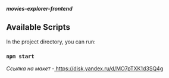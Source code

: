 **_movies-explorer-frontend_**

## Available Scripts

In the project directory, you can run:

### `npm start`
_Ссылка на макет_ -[ https://disk.yandex.ru/d/MO7pTXK1d3SQ4g
]()
